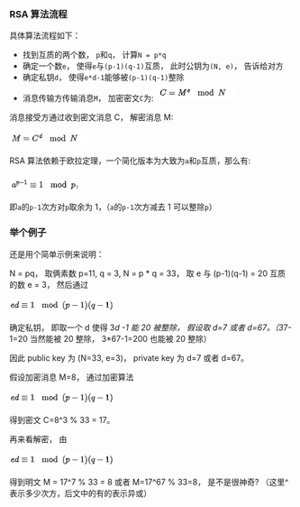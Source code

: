 ### RSA 算法流程

具体算法流程如下：

- 找到互质的两个数， `p`和`q`， 计算`N = p*q`
- 确定一个数`e`， 使得`e`与`(p-1)(q-1)`互质， 此时公钥为`(N, e)`， 告诉给对方
- 确定私钥`d`， 使得`e*d-1`能够被`(p-1)(q-1)`整除
- 消息传输方传输消息`M`， 加密密文`C`为:
  ![image](../../imgs/rsa01.png)

消息接受方通过收到密文消息 C， 解密消息 M:

![image](../../imgs/rsa02.png)

RSA 算法依赖于欧拉定理，一个简化版本为大致为`a`和`p`互质，那么有:

![image](../../imgs/rsa03.png)

即`a`的`p-1`次方对`p`取余为 1，（`a`的`p-1`次方减去 1 可以整除`p`）

### 举个例子

还是用个简单示例来说明：

N = pq， 取俩素数 p=11, q = 3, N = p \* q = 33， 取 e 与 (p-1)(q-1) = 20 互质的数 e = 3， 然后通过

![image](../../imgs/rsa04.png)

确定私钥， 即取一个 d 使得 3*d -1 能 20 被整除， 假设取 d=7 或者 d=67。（3*7-1=20 当然能被 20 整除， 3\*67-1=200 也能被 20 整除）

因此 public key 为 (N=33, e=3)， private key 为 d=7 或者 d=67。

假设加密消息 M=8， 通过加密算法

![image](../../imgs/rsa04.png)

得到密文 C=8^3 % 33 = 17。

再来看解密， 由

![image](../../imgs/rsa04.png)

得到明文 M = 17^7 % 33 = 8 或者 M=17^67 % 33=8， 是不是很神奇? （这里^ 表示多少次方，后文中的有的表示异或）

